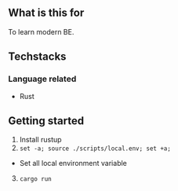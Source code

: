 ## What is this for

To learn modern BE.

## Techstacks

### Language related

- Rust

## Getting started

1. Install rustup
2. `set -a; source ./scripts/local.env; set +a;`
  - Set all local environment variable
3. `cargo run`
